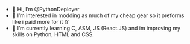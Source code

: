 - 👋 Hi, I’m @PythonDeployer
- 👀 I’m interested in modding as much of my cheap gear so it preforms like i paid more for it ⁉️
- 🌱 I’m currently learning C, ASM, JS (React.JS) and im improving my skills on Python, HTML and CSS.

  


<!---
PythonDeployer/PythonDeployer is a ✨ special ✨ repository because its `README.md` (this file) appears on your GitHub profile.
You can click the Preview link to take a look at your changes.
--->
